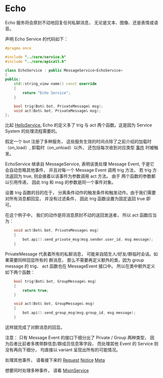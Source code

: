 # Echo 
Echo 服务将会原封不动地回复任何私聊消息， 无论是文本、图像、还是表情或语音。 

声明 Echo Service 的代码如下：

~~~ c++
#pragma once

#include "../core/service.h"
#include "../core/apicall.h"

class EchoService : public MessageService<EchoService>
{
public:
	std::string_view name() const override
	{
		return "Echo Service";
	}

	bool trig(Bot& bot, PrivateMessage& msg);
	void act(Bot& bot, PrivateMessage& msg);
};
~~~

比起 [HelloService](1-Hello.md), Echo 的定义多了 trig 与 act 两个函数。这是因为 Service System 的处理流程需要的。  

假定一个 bot 注册了多种服务， 这些服务生效的时间点除了之前介绍的加载时（on_load）, 卸载时（on_unload）以外， 还包括每次收到对应类型 [事件](https://github.com/botuniverse/onebot-11/tree/master/event) 时被触发。  

EchoService 继承自 MessageService, 表明该类处理 Message Event, 于是它会自动忽略其他事件， 并且对每一个 Message Event 调用 trig 方法， 若 trig 方法返回为 true, 则会接着以该事件为参数调用 act 方法。 由于 两个函数的参数都以引用传递， 因此 trig 和 msg 的参数是同一个事件对象。

设置 trig 函数的目的在于， 分离条件动作的触发条件和触发动作。由于我们需要对所有消息都回显， 并没有过滤条件， 因此 trig 函数设置为固定返回 true 即可。

在这个例子中， 我们的动作是将消息原封不动的送回发送者， 所以 act 函数应当为：  
~~~ c++
    void act(Bot& bot, PrivateMessage& msg)
	{
		bot.api().send_private_msg(msg.sender.user_id, msg.message);
	}
~~~

PrivateMessage 代表着所有的私聊消息， 可能来自陌生人/好友/群临时会话。如果需要同样回显所有的 群消息， 那么不需要再定义额外的类，因为 group message 的 trig、 act 函数也在 MessageEvent 接口中。 所以在类中额外定义如下两个函数：  

~~~ c++
    bool trig(Bot& bot, GroupMessage& msg)
	{
		return true;
	}

    void act(Bot& bot, GroupMessage& msg)
	{
		bot.api().send_group_msg(msg.group_id, msg.message);
	}
~~~

这样就完成了对群消息的回显。  

注意： 只有 Message Event 的接口下细分出了 Private / Group 两种类型， 因为后者比前者多携带群信息/群成员信息等字段， 而处理其他 Event 的 Service 则没有再向下细分， 均直接以 variant 呈现出所有的可能情况。  

处理其他事件， 请看接下来的 [Request](3-Request.md) [Notice](4-Notice.md) [Meta](5-Meta.md) 

想要同时处理多种事件， 请看 [MixinService](6-Mixin.md)  
